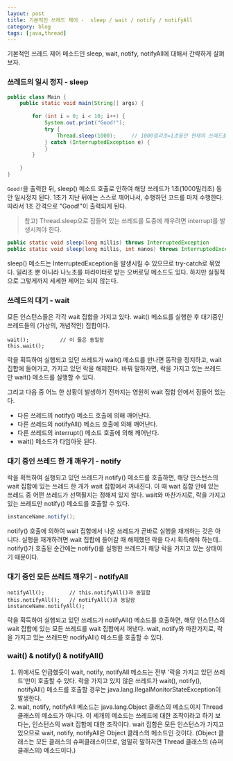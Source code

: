 ```yaml
---
layout: post
title: 기본적인 쓰레드 제어 -  sleep / wait / notify / notifyAll
category: blog
tags: [java,thread]
---
```

기본적인 쓰레드 제어 메소드인 sleep, wait, notify, notifyAll에 대해서 간략하게 살펴보자.

<!-- more -->

### 쓰레드의 일시 정지 - sleep
```java
public class Main {
    public static void main(String[] args) {
 
        for (int i = 0; i < 10; i++) {
            System.out.print("Good!");
            try {
                Thread.sleep(1000);		// 1000밀리초=1초동안 현재의 쓰레드를 일시정지함
            } catch (InterruptedException e) {
            }
        }
 
    }
}
```
`Good!`을 출력한 뒤, sleep() 메소드 호출로 인하여 해당 쓰레드가 1초(1000밀리초) 동안 일시정지 된다. 1초가 지난 뒤에는 스스로 깨어나서, 수행하던 코드를 마저 수행한다. 따라서 1초 간격으로 "Good!"이 출력되게 된다.

> 참고) Thread.sleep으로 잠들어 있는 쓰레드를 도중에 깨우려면 interrupt를 발생시켜야 한다.

```java
public static void sleep(long millis) throws InterruptedException
public static void sleep(long millis, int nanos) throws InterruptedException
```
sleep() 메소드는 InterruptedException을 발생시킬 수 있으므로 try-catch로 묶었다. 밀리초 뿐 아니라 나노초를 파라미터로 받는 오버로딩 메소드도 있다. 하지만 실질적으로 그렇게까지 세세한 제어는 되지 않는다.

### 쓰레드의 대기 - wait
모든 인스턴스들은 각각 wait 집합을 가지고 있다. wait() 메소드를 실행한 후 대기중인 쓰레드들의 (가상의, 개념적인) 집합이다.

```
wait();          // 이 둘은 동일함
this.wait();
```
락을 획득하여 실행되고 있던 쓰레드가 wait() 메소드를 만나면 동작을 정지하고, wait 집합에 들어가고, 가지고 있던 락을 해제한다. 바꿔 말하자면, 락을 가지고 있는 쓰레드만 wait() 메소드를 실행할 수 있다.

그리고 다음 중 어느 한 상황이 발생하기 전까지는 영원히 wait 집합 안에서 잠들어 있는다.

- 다른 쓰레드의 notify() 메소드 호출에 의해 깨어난다.
- 다른 쓰레드의 notifyAll() 메소드 호출에 의해 깨어난다.
- 다른 쓰레드의 interrupt() 메소드 호출에 의해 깨어난다.
- wait() 메소드가 타임아웃 된다.

### 대기 중인 쓰레드 한 개 깨우기 - notify
락을 획득하여 실행되고 있던 쓰레드가 notify() 메소드를 호출하면, 해당 인스턴스의 wait 집합에 있는 쓰레드 한 개가 wait 집합에서 꺼내진다. 이 때 wait 집합 안에 있는 쓰레드 중 어떤 쓰레드가 선택될지는 정해져 있지 않다. wait와 마찬가지로, 락을 가지고 있는 쓰레드만 notify() 메소드를 호출할 수 있다.

```java
instanceName.notify();
```

notify() 호출에 의하여 wait 집합에서 나온 쓰레드가 곧바로 실행을 재개하는 것은 아니다. 실행을 재개하려면 wait 집합에 들어갈 때 해제했던 락을 다시 획득해야 하는데.. notify()가 호출된 순간에는 notify()를 실행한 쓰레드가 해당 락을 가지고 있는 상태이기 때문이다.

### 대기 중인 모든 쓰레드 깨우기 - notifyAll
```
notifyAll();		// this.notifyAll()과 동일함
this.notifyAll();	// notifyAll()과 동일함
instanceName.notifyAll();
```

락을 획득하여 실행되고 있던 쓰레드가 notifyAll() 메소드를 호출하면, 해당 인스턴스의 wait 집합에 있는 모든 쓰레드를 wait 집합에서 꺼낸다. wait, notify와 마찬가지로, 락을 가지고 있는 쓰레드만 nodifyAll() 메소드를 호출할 수 있다.

### wait() & notify() & notifyAll()
1. 위에서도 언급했듯이 wait, notify, notifyAll 메소드는 전부 '락을 가지고 있던 쓰레드'만이 호출할 수 있다.
락을 가지고 있지 않은 쓰레드가 wait(), notify(), notifyAll() 메소드를 호출할 경우는 java.lang.IlegalMonitorStateException이 발생한다.
2. wait, notify, notifyAll 메소드는 java.lang.Object 클래스의 메소드이지 Thread 클래스의 메소드가 아니다.
이 세개의 메소드는 쓰레드에 대한 조작이라고 하기 보다는, 인스턴스의 wait 집합에 대한 조작이다. wait 집합은 모든 인스턴스가 가지고 있으므로 wait, notify, notifyAll은 Object 클래스의 메소드인 것이다.
(Object 클래스는 모든 클래스의 슈퍼클래스이므로, 엄밀히 말하자면 Thread 클래스의 (슈퍼클래스의) 메소드이다.)